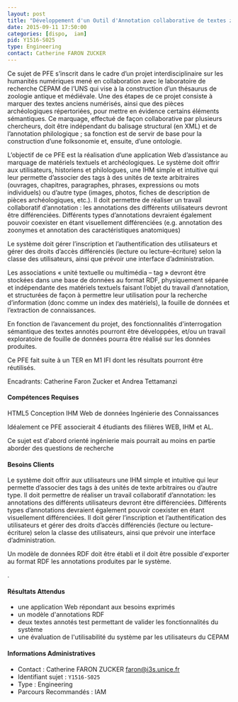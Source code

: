 ```yaml
---
layout: post
title: "Développement d'un Outil d'Annotation collaborative de textes zoologiques"
date: 2015-09-11 17:50:00
categories: [dispo,  iam]
pid: Y1516-S025
type: Engineering
contact: Catherine FARON ZUCKER
---
```

       
Ce sujet de PFE s’inscrit dans le cadre d’un projet interdisciplinaire sur les humanités numériques mené en collaboration avec le laboratoire de recherche CEPAM de l’UNS qui vise à la construction d’un thésaurus de zoologie antique et médiévale. Une des étapes de ce projet consiste à marquer des textes anciens numérisés, ainsi que des pièces archéologiques répertoriées, pour mettre en évidence certains éléments sémantiques. Ce marquage, effectué de façon collaborative par plusieurs chercheurs, doit être indépendant du balisage structural (en XML) et de l’annotation philologique ; sa fonction est de servir de base pour la construction d’une folksonomie et, ensuite, d’une ontologie.

L’objectif de ce PFE est la réalisation d’une application Web d’assistance au marquage de matériels textuels et archéologiques. Le système doit offrir aux utilisateurs, historiens et philologues, une IHM simple et intuitive qui leur permette d’associer des tags à des unités de texte arbitraires (ouvrages, chapitres, paragraphes, phrases, expressions ou mots individuels) ou d’autre type (images, photos, fiches de description de pièces archéologiques, etc.).
Il doit permettre de réaliser un travail collaboratif d’annotation : les annotations des différents utilisateurs devront être différenciées. Différents types d’annotations devraient également pouvoir coexister en étant visuellement différenciées (e.g. annotation des zoonymes et annotation des caractéristiques anatomiques)

Le système doit gérer l’inscription et l’authentification des utilisateurs et gérer des droits d’accès différenciés (lecture ou lecture-écriture) selon la classe des utilisateurs, ainsi que prévoir une interface d’administration.

Les associations « unité textuelle ou multimédia – tag » devront être stockées dans une base de données au format RDF, physiquement séparée et indépendante des matériels textuels faisant l’objet du travail d’annotation, et structurées de façon à permettre leur utilisation pour la recherche d’information (donc comme un index des matériels), la fouille de données et l’extraction de connaissances.

En fonction de l’avancement du projet, des fonctionnalités d'interrogation sémantique des textes annotés pourront être développées, et/ou un travail exploratoire de fouille de données pourra être réalisé sur les données produites.

Ce PFE fait suite à un TER en M1 IFI dont les résultats pourront être réutilisés.

Encadrants: Catherine Faron Zucker et Andrea Tettamanzi

#### Compétences Requises
HTML5
Conception IHM
Web de données
Ingénierie des Connaissances

Idéalement ce PFE associerait 4 étudiants des filières WEB, IHM et AL.

Ce sujet est d'abord orienté ingénierie mais pourrait au moins en partie aborder des questions de recherche


#### Besoins Clients
Le système doit offrir aux utilisateurs une IHM simple et intuitive qui leur permette d’associer des tags à des unités de texte arbitraires ou d’autre type.
Il doit permettre de réaliser un travail collaboratif d’annotation: les annotations des différents utilisateurs devront être différenciées. Différents types d’annotations devraient également pouvoir coexister en étant visuellement différenciées.
Il doit gérer l’inscription et l’authentification des utilisateurs et gérer des droits d’accès différenciés (lecture ou lecture-écriture) selon la classe des utilisateurs, ainsi que prévoir une interface d’administration.

Un modèle de données RDF doit être établi et il doit être possible d'exporter au format RDF les annotations produites par le système.

.

#### Résultats Attendus
- une application Web répondant aux besoins exprimés
- un modèle d'annotations RDF
- deux textes annotés test permettant de valider les fonctionnalités du système
- une évaluation de l'utilisabilité du système par les utilisateurs du CEPAM
     

#### Informations Administratives
  * Contact : Catherine FARON ZUCKER <faron@i3s.unice.fr>
  * Identifiant sujet : `Y1516-S025`
  * Type : Engineering
  * Parcours Recommandés :  IAM
     